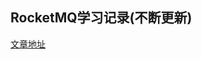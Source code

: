 ## RocketMQ学习记录(不断更新)
[文章地址](https://www.masaiqi.com/2019/09/10/RocketMQ%E5%AD%A6%E4%B9%A0%E4%B8%8E%E9%83%A8%E7%BD%B2Docker%E8%AE%B0%E5%BD%95(%E5%90%8E%E7%BB%AD%E6%9B%B4%E6%96%B0)/)